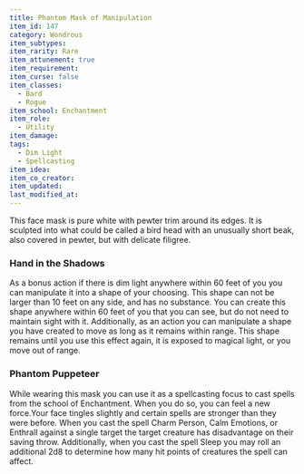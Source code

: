 ```yaml
---
title: Phantom Mask of Manipulation
item_id: 147
category: Wondrous
item_subtypes:
item_rarity: Rare
item_attunement: true
item_requirement:
item_curse: false
item_classes:
  - Bard
  - Rogue
item_school: Enchantment
item_role:
  - Utility
item_damage:
tags:
  - Dim Light
  - Spellcasting
item_idea:
item_co_creator:
item_updated:
last_modified_at:
---
```


This face mask is pure white with pewter trim around its edges. It is sculpted into what could be called a bird head with an unusually short beak, also covered in pewter, but with delicate filigree.

### Hand in the Shadows
As a bonus action if there is dim light anywhere within 60 feet of you you can manipulate it into a shape of your choosing. This shape can not be larger than 10 feet on any side, and has no substance. You can create this shape anywhere within 60 feet of you that you can see, but do not need to maintain sight with it.
Additionally, as an action you can manipulate a shape you have created to move as long as it remains within range. This shape remains until you use this effect again, it is exposed to magical light, or you move out of range.

### Phantom Puppeteer
While wearing this mask you can use it as a spellcasting focus to cast spells from the school of Enchantment. When you do so, you can feel a new force.Your face tingles slightly and certain spells are stronger than they were before. When you cast the spell <magic-spell>Charm Person</magic-spell>, <magic-spell>Calm Emotions</magic-spell>, or <magic-spell>Enthrall</magic-spell> against a single target the target creature has disadvantage on their saving throw. Additionally, when you cast the spell <magic-spell>Sleep</magic-spell> you may roll an additional 2d8 to determine how many hit points of creatures the spell can affect.
